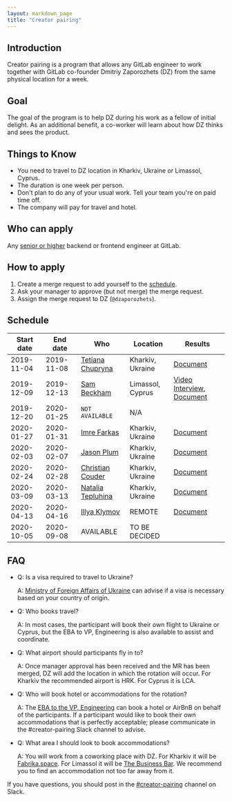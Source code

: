```yaml
---
layout: markdown_page
title: "Creator pairing"
---
```


## Introduction

Creator pairing is a program that allows any GitLab engineer to work together with GitLab co-founder Dmitriy Zaporozhets (DZ) from the same physical location for a week.

## Goal

The goal of the program is to help DZ during his work as a fellow of initial delight.
As an additional benefit, a co-worker will learn about how DZ thinks and sees the product.

## Things to Know

* You need to travel to DZ location in Kharkiv, Ukraine or Limassol, Cyprus.
* The duration is one week per person.
* Don't plan to do any of your usual work. Tell your team you're on paid time off.
* The company will pay for travel and hotel.

## Who can apply

Any [senior or higher](/handbook/engineering/career-development/#engineering) backend or frontend engineer at GitLab.

## How to apply

1. Create a merge request to add yourself to the [schedule](#schedule).
1. Ask your manager to approve (but not merge) the merge request.
1. Assign the merge request to DZ (`@dzaporozhets`).

## Schedule

| Start date | End date | Who | Location | Results |
|---|---|---|---|--- |
| 2019-11-04 | 2019-11-08 | [Tetiana Chupryna ](https://gitlab.com/brytannia) | Kharkiv, Ukraine | [Document](https://docs.google.com/document/d/1crPEyjISN03zqV0HTjCCjI419SNGRH1sU0xxkglGHFM/edit?usp=sharing) |
| 2019-12-09 | 2019-12-13 | [Sam Beckham](https://gitlab.com/samdbeckham)  | Limassol, Cyprus | [Video Interview](https://www.youtube.com/watch?v=lVKqsB2gePU&feature=youtu.be), [Document](https://docs.google.com/document/d/1CnlwGIGvlzXmLq4Fy1iLNvFedEC1EQI2y0t_AARDfMU/edit) |
| 2019-12-20 | 2020-01-25 | `NOT AVAILABLE` | N/A |
| 2020-01-27 | 2020-01-31 | [Imre Farkas](https://gitlab.com/ifarkas) | Kharkiv, Ukraine | [Document](https://docs.google.com/document/d/1LGtf6W1ESzr8U_DDzgvh7AoFfu3yBVTWVo9gNQcvx10/edit) |
| 2020-02-03 | 2020-02-07 | [Jason Plum](https://gitlab.com/warheadsse) | Kharkiv, Ukraine | [Document](https://docs.google.com/document/d/1yR0oGiPXsQYUNlW4F5SKy8co1oOwCSBzHiMsuBovRF4/edit) |
| 2020-02-24 | 2020-02-28 | [Christian Couder](https://gitlab.com/chriscool) |  Kharkiv, Ukraine | [Document](https://docs.google.com/document/d/1b-z1awjdqkh7s_cvdMbuXxd-U8jwdGYyGxSfhCTLDwM/edit?usp=sharing) |
| 2020-03-09 | 2020-03-13 | [Natalia Tepluhina](https://gitlab.com/ntepluhina) | Kharkiv, Ukraine | [Document](https://docs.google.com/document/d/1LjwDjRFfYgCOIu_VgZoonoU3EtM1_zGfVDGhx4pcWiU/edit?usp=sharing)
| 2020-04-13 | 2020-04-16 | [Illya Klymov](https://gitlab.com/xanf) | REMOTE | [Document](https://docs.google.com/document/d/1oysQJNX_hms8Fq6rCmLT9ob7UTHd3RWOJ9ldwcrCnCU/edit)
| 2020-10-05 | 2020-09-08 | AVAILABLE | TO BE DECIDED |

## FAQ

- Q: Is a visa required to travel to Ukraine?

  A: [Ministry of Foreign Affairs of Ukraine](https://mfa.gov.ua/en/consular-affairs/entry-and-stay-foreigners-ukraine/visa-information) can advise if a visa is necessary based on your country of origin.

- Q: Who books travel?

  A: In most cases, the participant will book their own flight to Ukraine or Cyprus, but the EBA to VP, Engineering is also available to assist and coordinate.

- Q: What airport should participants fly in to?

  A: Once manager approval has been received and the MR has been merged, DZ will add the location in which the rotation will occur. For Kharkiv the recommended airport is HRK. For Cyprus it is LCA.

- Q: Who will book hotel or accommodations for the rotation?

  A: The [EBA to the VP, Engineering](/handbook/eba/#executive-business-administrator-team) can book a hotel or AirBnB on behalf of the participants.  If a participant would like to book their own accommodations that is perfectly acceptable; please communicate in the #creator-pairing Slack channel to advise.

- Q: What area I should look to book accommodations?

  A: You will work from a coworking place with DZ. For Kharkiv it will be [Fabrika.space](https://goo.gl/maps/CZ3TkekKCm4uRt7T9). For Limassol it will be [The Business Bar](https://goo.gl/maps/GxoNc6inGaC6MCuy9). We recommend you to find an accommodation not too far away from it.

If you have questions, you should post in the [#creator-pairing](https://gitlab.slack.com/messages/CPD077F7V) channel on Slack.






